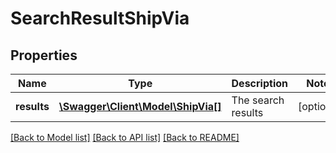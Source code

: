 # SearchResultShipVia

## Properties
Name | Type | Description | Notes
------------ | ------------- | ------------- | -------------
**results** | [**\Swagger\Client\Model\ShipVia[]**](ShipVia.md) | The search results | [optional] 

[[Back to Model list]](../README.md#documentation-for-models) [[Back to API list]](../README.md#documentation-for-api-endpoints) [[Back to README]](../README.md)


